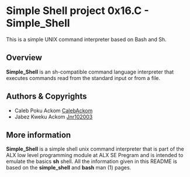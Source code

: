 # Simple Shell project 0x16.C - Simple_Shell

This is a simple UNIX command interpreter based on Bash and Sh.

## Overview

**Simple_Shell** is an sh-compatible command language interpreter that executes commands read from the standard input or from a file.

## Authors & Copyrights

* Caleb Poku Ackom [CalebAckom](https://github.com/CalebAckom)
* Jabez Kweku Ackom [Jnr102003](https://github.com/Jnr102003)

## More information

**Simple_Shell** is a simple shell unix command interpreter that is part of the ALX low level programming module at ALX SE Pregram and is intended to emulate the basics **sh** shell. All the information given in this README is based on the **simple_shell** and **bash** man (1) pages.
